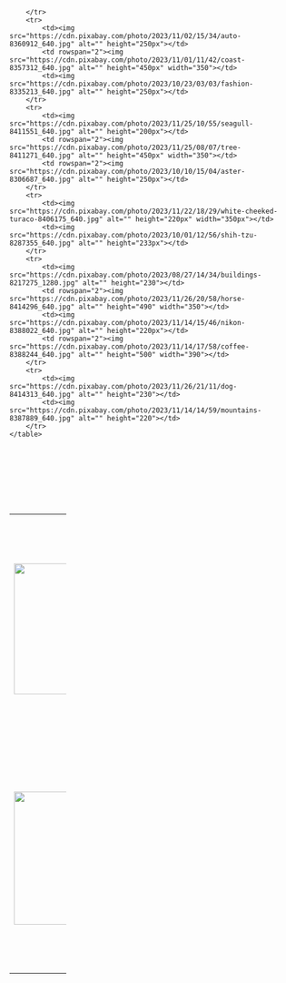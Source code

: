 <!DOCTYPE html>
<html lang="en">
<head>
    <meta charset="UTF-8">
    <meta name="viewport" content="width=device-width, initial-scale=1.0">
    <title>Document</title>
</head>
<body>
    <table  cellpadding="10" cellspacing="0" style="width: 100px;">
        <caption><H1><U>PIXABAY</U></H1></caption>
        <tr>
            <td><a href="https://cdn.pixabay.com/photo/2023/11/28/08/53/skyscraper-8416953_1280.jpg"><img src="https://cdn.pixabay.com/photo/2023/11/28/08/53/skyscraper-8416953_1280.jpg" alt="" height="230px" width="350px"></a></td>
            <td rowspan="3"><a href="https://cdn.pixabay.com/photo/2023/11/23/09/01/pineapple-8407451_640.jpg"><img src="https://cdn.pixabay.com/photo/2023/11/23/09/01/pineapple-8407451_640.jpg" alt="" height="800px" width="350px"></a></td>
            <td rowspan="2"><a href="https://cdn.pixabay.com/photo/2023/11/20/23/11/woman-8402067_640.jpg"></a><img src="https://cdn.pixabay.com/photo/2023/11/20/23/11/woman-8402067_640.jpg" alt="" height="520" width="350"></td>
            <td><img src="https://cdn.pixabay.com/photo/2023/11/26/10/26/piano-8413277_640.jpg" alt="" height="250"></td>
        </tr>
        <tr>
            <td><img src="https://cdn.pixabay.com/photo/2023/11/25/16/56/dragon-8412130_640.jpg" alt="" height="234px"></td>
            <td><img src="https://cdn.pixabay.com/photo/2023/07/27/18/57/beach-8153869_640.jpg" alt="" height="250px"></td>
          
        </tr>
        <tr>
            <td><img src="https://cdn.pixabay.com/photo/2023/11/02/15/34/auto-8360912_640.jpg" alt="" height="250px"></td>
            <td rowspan="2"><img src="https://cdn.pixabay.com/photo/2023/11/01/11/42/coast-8357312_640.jpg" alt="" height="450px" width="350"></td>
            <td><img src="https://cdn.pixabay.com/photo/2023/10/23/03/03/fashion-8335213_640.jpg" alt="" height="250px"></td>
        </tr>
        <tr>
            <td><img src="https://cdn.pixabay.com/photo/2023/11/25/10/55/seagull-8411551_640.jpg" alt="" height="200px"></td>
            <td rowspan="2"><img src="https://cdn.pixabay.com/photo/2023/11/25/08/07/tree-8411271_640.jpg" alt="" height="450px" width="350"></td>
            <td rowspan="2"><img src="https://cdn.pixabay.com/photo/2023/10/10/15/04/aster-8306687_640.jpg" alt="" height="250px"></td>
        </tr>
        <tr>
            <td><img src="https://cdn.pixabay.com/photo/2023/11/22/18/29/white-cheeked-turaco-8406175_640.jpg" alt="" height="220px" width="350px"></td>
            <td><img src="https://cdn.pixabay.com/photo/2023/10/01/12/56/shih-tzu-8287355_640.jpg" alt="" height="233px"></td>
        </tr>       
        <tr>
            <td><img src="https://cdn.pixabay.com/photo/2023/08/27/14/34/buildings-8217275_1280.jpg" alt="" height="230"></td>
            <td rowspan="2"><img src="https://cdn.pixabay.com/photo/2023/11/26/20/58/horse-8414296_640.jpg" alt="" height="490" width="350"></td>
            <td><img src="https://cdn.pixabay.com/photo/2023/11/14/15/46/nikon-8388022_640.jpg" alt="" height="220px"></td>
            <td rowspan="2"><img src="https://cdn.pixabay.com/photo/2023/11/14/17/58/coffee-8388244_640.jpg" alt="" height="500" width="390"></td>
        </tr>
        <tr>
            <td><img src="https://cdn.pixabay.com/photo/2023/11/26/21/11/dog-8414313_640.jpg" alt="" height="230"></td>
            <td><img src="https://cdn.pixabay.com/photo/2023/11/14/14/59/mountains-8387889_640.jpg" alt="" height="220"></td>
        </tr>
    </table>
</body>
</html>
